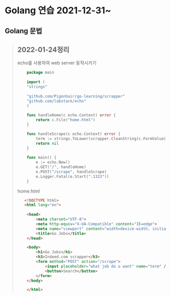 # Golang 연습 2021-12-31~
## **Golang 문법**   

> ## 2022-01-24정리   
> echo를 사용하여 web server 동작시키기 
> ```go
>     package main
>     
>     import (
>     "strings"
>     
>     "github.com/Pigonhair/go-learning/scrapper"
>     "github.com/labstack/echo"
>     )
>     
>     func handleHome(c echo.Context) error {
>         return c.File("home.html")
>     }
>
>     func handleScrape(c echo.Context) error {
>         term := strings.ToLower(scrapper.CleanString(c.FormValue("term")))
>         return nil
>     }      
>     
>     func main() {
>         e := echo.New()
>         e.GET("/", handleHome)
>         e.POST("/scrape", handleScrape)
>         e.Logger.Fatal(e.Start(":1323"))
>     }
>   ```
> home.html
> ```html
>    <!DOCTYPE html>
>    <html lang="en">
>  
>     <head>
>         <meta charset="UTF-8">
>         <meta http-equiv="X-UA-Compatible" content="IE=edge">
>         <meta name="viewport" content="width=device-width, initial-scale=1.0">
>         <title>Go Jobs</title>
>     </head>
>
>     <body>
>         <h1>Go Jobs</h1>
>         <h3>Indeed.com scrapper</h3>
>         <form method="POST" action="/scrape">
>             <input placeholder="what job do u want" name="term" />
>             <button>Search</button>
>         </form>
>     </body>
>
>     </html>
>   ```
